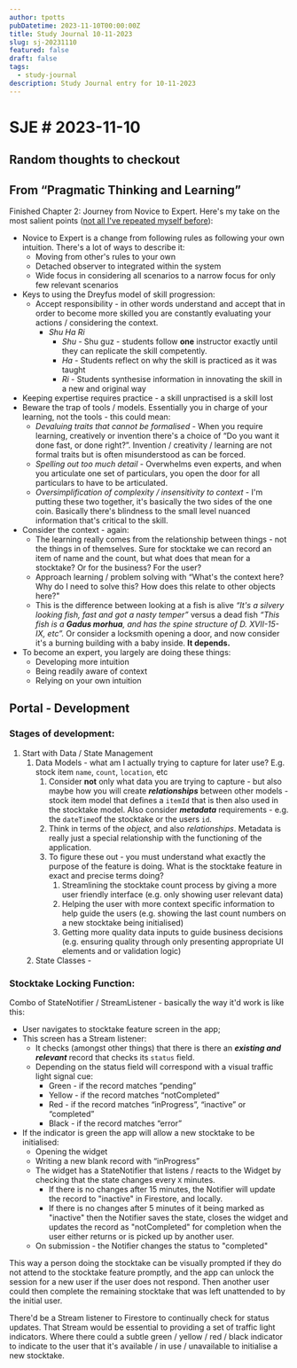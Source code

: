 ```yaml
---
author: tpotts
pubDatetime: 2023-11-10T00:00:00Z
title: Study Journal 10-11-2023
slug: sj-20231110
featured: false
draft: false
tags:
  - study-journal
description: Study Journal entry for 10-11-2023
---
```

# SJE # 2023-11-10

## Random thoughts to checkout

## From “Pragmatic Thinking and Learning”

Finished Chapter 2: Journey from Novice to Expert. Here's my take on the most salient points ([not all I've repeated myself before](http://localhost:3000/en/study_journal/entry_20231108)):

- Novice to Expert is a change from following rules as following your own intuition. There's a lot of ways to describe it:
  - Moving from other's rules to your own
  - Detached observer to integrated within the system
  - Wide focus in considering all scenarios to a narrow focus for only few relevant scenarios
- Keys to using the Dreyfus model of skill progression:
  - Accept responsibility - in other words understand and accept that in order to become more skilled you are constantly evaluating your actions / considering the context.
    - _Shu Ha Ri_
      - _Shu -_ Shu guz - students follow **one** instructor exactly until they can replicate the skill competently.
      - _Ha -_ Students reflect on why the skill is practiced as it was taught
      - _Ri_ \- Students synthesise information in innovating the skill in a new and original way
- Keeping expertise requires practice - a skill unpractised is a skill lost
- Beware the trap of tools / models. Essentially you in charge of your learning, not the tools - this could mean:
  - _Devaluing traits that cannot be formalised_ \- When you require learning, creatively or invention there's a choice of “Do you want it done fast, or done right?”. Invention / creativity / learning are not formal traits but is often misunderstood as can be forced.
  - _Spelling out too much detail_ \- Overwhelms even experts, and when you articulate one set of particulars, you open the door for all particulars to have to be articulated.
  - _Oversimplification of complexity / insensitivity to context -_ I'm putting these two together, it's basically the two sides of the one coin. Basically there's blindness to the small level nuanced information that's critical to the skill.
- Consider the context - again:
  - The learning really comes from the relationship between things - not the things in of themselves. Sure for stocktake we can record an item of name and the count, but what does that mean for a stocktake? Or for the business? For the user?
  - Approach learning / problem solving with “What's the context here? Why do I need to solve this? How does this relate to other objects here?"
  - This is the difference between looking at a fish is alive _“It's a silvery looking fish, fast and got a nasty temper”_ versus a dead fish _“This fish is a **Gadus morhua**, and has the spine structure of D. XVII-15-IX, etc”._ Or consider a locksmith opening a door, and now consider it's a burning building with a baby inside. **It depends.**
- To become an expert, you largely are doing these things:
  - Developing more intuition
  - Being readily aware of context
  - Relying on your own intuition

## Portal - Development

### Stages of development:

1.  Start with Data / State Management
    1.  Data Models - what am I actually trying to capture for later use? E.g. stock item `name`, `count`, `location`, etc
        1.  Consider **not** only what data you are trying to capture - but also maybe how you will create _**relationships**_ between other models - stock item model that defines a `itemId` that is then also used in the stocktake model. Also consider _**metadata**_ requirements - e.g. the `dateTime`of the stocktake or the users `id`.
        2.  Think in terms of the _object,_ and also _relationships_. Metadata is really just a special relationship with the functioning of the application.
        3.  To figure these out - you must understand what exactly the purpose of the feature is doing. What is the stocktake feature in exact and precise terms doing?
            1.  Streamlining the stocktake count process by giving a more user friendly interface (e.g. only showing user relevant data)
            2.  Helping the user with more context specific information to help guide the users (e.g. showing the last count numbers on a new stocktake being initialised)
            3.  Getting more quality data inputs to guide business decisions (e.g. ensuring quality through only presenting appropriate UI elements and or validation logic)
    2.  State Classes -

### Stocktake Locking Function:

Combo of StateNotifier / StreamListener - basically the way it'd work is like this:

- User navigates to stocktake feature screen in the app;
- This screen has a Stream listener:
  - It checks (amongst other things) that there is there an _**existing and relevant**_ record that checks its `status` field.
  - Depending on the status field will correspond with a visual traffic light signal cue:
    - Green - if the record matches “pending”
    - Yellow - if the record matches “notCompleted”
    - Red - if the record matches “inProgress”, “inactive” or “completed”
    - Black - if the record matches “error”
- If the indicator is green the app will allow a new stocktake to be initialised:
  - Opening the widget
  - Writing a new blank record with “inProgress”
  - The widget has a StateNotifier that listens / reacts to the Widget by checking that the state changes every `X` minutes.
    - If there is no changes after 15 minutes, the Notifier will update the record to "inactive" in Firestore, and locally.
    - If there is no changes after 5 minutes of it being marked as "inactive" then the Notifier saves the state, closes the widget and updates the record as "notCompleted" for completion when the user either returns or is picked up by another user.
  - On submission - the Notifier changes the status to "completed"

This way a person doing the stocktake can be visually prompted if they do not attend to the stocktake feature promptly, and the app can unlock the session for a new user if the user does not respond. Then another user could then complete the remaining stocktake that was left unattended to by the initial user.

There'd be a Stream listener to Firestore to continually check for status updates. That Stream would be essential to providing a set of traffic light indicators. Where there could a subtle green / yellow / red / black indicator to indicate to the user that it's available / in use / unavailable to initialise a new stocktake.

